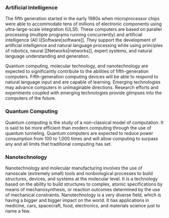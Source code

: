 ### Artificial Intelligence

The fifth generation started in the early 1980s when microprocessor chips were able to accommodate tens of millions of electronic components using ultra-large-scale integration (ULSI). These computers are based on parallel processing (multiple programs running concurrently) and artificial intelligence (AI) [[Software|software]]. They support the development of artificial intelligence and natural language processing while using principles of robotics, neural [[Networks|networks]], expert systems, and natural language understanding and generation.

Quantum computing, molecular technology, and nanotechnology are expected to significantly contribute to the abilities of fifth-generation computers. Fifth-generation computing devices will be able to respond to natural language input and are capable of learning. Emerging technologies may advance computers in unimaginable directions. Research efforts and experiments coupled with emerging technologies provide glimpses into the computers of the future.
### Quantum Computing

Quantum computing is the study of a non-classical model of computation. It is said to be more efficient than modern computing through the use of quantum tunneling. Quantum computers are expected to reduce power consumption from 100 to 1,000 times and will allow computing to surpass any and all limits that traditional computing has set.
### Nanotechnology

Nanotechnology and molecular manufacturing involves the use of nanoscale (extremely small) tools and nonbiological processes to build structures, devices, and systems at the molecular level. It is a technology based on the ability to build structures to complex, atomic specifications by means of mechanosynthesis, or reaction outcomes determined by the use of mechanical constraints. Nanotechnology is a very diverse field, which is having a bigger and bigger impact on the world. It has applications in medicine, cars, spacecraft, food, electronics, and materials science just to name a few.